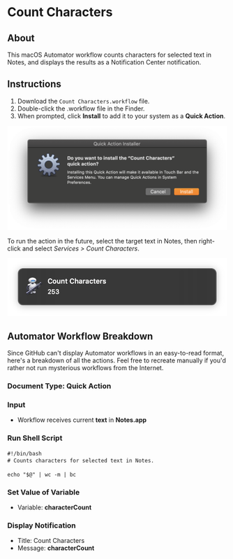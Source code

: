# Count Characters

## About

This macOS Automator workflow counts characters for selected text in Notes, and displays the results as a Notification Center notification.

## Instructions

1. Download the `Count Characters.workflow` file.
2. Double-click the .workflow file in the Finder.
3. When prompted, click **Install** to add it to your system as a **Quick Action**.

![Quick Action install example screenshot](count-characters-quick-action-install.png?raw=true "Quick Action")

To run the action in the future, select the target text in Notes, then right-click and select *Services > Count Characters*.

![Show Unix File Permissions example screenshot of results](count-characters-notification-example.png?raw=true "Count Characters Notification Example Screenshot")

## Automator Workflow Breakdown

Since GitHub can't display Automator workflows in an easy-to-read format, here's a breakdown of all the actions. Feel free to recreate manually if you'd rather not run mysterious workflows from the Internet.

### Document Type: Quick Action

### Input
- Workflow receives current **text** in **Notes.app**

### Run Shell Script
~~~~
#!/bin/bash
# Counts characters for selected text in Notes.

echo "$@" | wc -m | bc
~~~~

### Set Value of Variable
- Variable: **characterCount**

### Display Notification
- Title: Count Characters
- Message: **characterCount**
